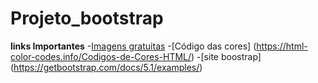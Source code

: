 # Projeto_bootstrap
**links Importantes**
-[Imagens gratuitas](https://www.pexels.com/pt-br/)
-[Código das cores] (https://html-color-codes.info/Codigos-de-Cores-HTML/)
-[site boostrap] (https://getbootstrap.com/docs/5.1/examples/)